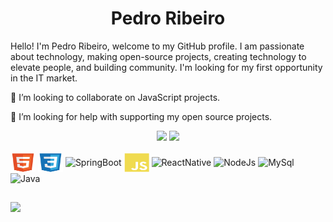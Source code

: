 <p align="center"> <h1 align="center"> Pedro Ribeiro </h1> </p>
<p align="center">

Hello! I'm Pedro Ribeiro, welcome to my GitHub profile. I am passionate about technology, making open-source projects, creating technology to elevate people, and building community. I'm looking for my first opportunity in the IT market.


👯 I’m looking to collaborate on JavaScript projects.

🤔 I’m looking for help with supporting my open source projects.


<div align="center"> 
   <img height="180em" src="https://github-readme-stats.vercel.app/api?username=pedro-rbeiro&show_icons=true&theme=dark&include_all_commits=true&count_private=true"/> 
   <img height="180em" src="https://github-readme-stats.vercel.app/api/top-langs/?username=pedro-rbeiro&layout=compact&langs_count=7&theme=dark"/> 
 </div>
<div style="display: inline_block"><br>
   <img align="center" alt="Html5" height="30" width="40" src="https://raw.githubusercontent.com/devicons/devicon/master/icons/html5/html5-original.svg">
   <img align="center" alt="Css3" height="30" width="40" src="https://raw.githubusercontent.com/devicons/devicon/master/icons/css3/css3-original.svg">
   <img align="center" alt="SpringBoot" height="30" width="40" src="https://cdn.jsdelivr.net/gh/devicons/devicon@latest/icons/spring/spring-original-wordmark.svg">
   <img align="center" alt="Js" height="30" width="40" src="https://raw.githubusercontent.com/devicons/devicon/master/icons/javascript/javascript-plain.svg">
   <img align="center" alt="ReactNative" height="30" width="40" src="https://cdn.jsdelivr.net/gh/devicons/devicon/icons/react/react-original.svg">
   <img align="center" alt="NodeJs" height="30" width="40" src="https://cdn.jsdelivr.net/gh/devicons/devicon/icons/nodejs/nodejs-original.svg">
   <img align="center" alt="MySql" height="30" width="40" src="https://cdn.jsdelivr.net/gh/devicons/devicon@latest/icons/mysql/mysql-original.svg">
   <img align="center" alt="Java" height="30" width="40" src="https://cdn.jsdelivr.net/gh/devicons/devicon/icons/java/java-original.svg">
</div>

##
<div>
  <a href="https://www.linkedin.com/in/pedro-ribeiro-66b53a255/" target="_blank"><img src="https://img.shields.io/badge/-LinkedIn-%230077B5?style=for-the-badge&logo=linkedin&logoColor=white" target="_blank"></a> 
  
  </div>


